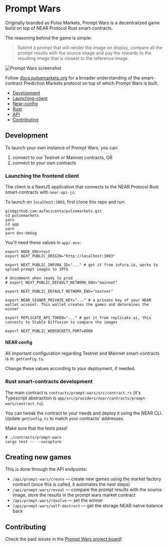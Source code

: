 # Prompt Wars

Originally branded as Pulse Markets, Prompt Wars is a decentralized game build on top of NEAR Protocol Rust smart-contracts.

The reasoning behind the game is simple:

> Submit a prompt that will render the image on display, compare all the prompt results with the source image and pay the rewards to the resulting image that is closest to the reference image.

![Prompt Wars screenshot](https://blockchainassetregistry.infura-ipfs.io/ipfs/bafybeidycxac3jfzxd6c66luugcfks2ghuo423ukphdwnet753wy7n7tam/Screenshot%202023-07-07%20at%2012.42.32.png)

Follow [docs.pulsemarkets.org](https://docs.pulsemarkets.org/pulse-markets/) for a broader understanding of the smart-contract Prediction Markets protocol on top of which Prompt Wars is built.

- [Development](#development)
- [Launching-client](#launching-client)
- [Near-config](#near-config)
- [Rust](#rust)
- [API](#api)
- [Contributing](#contributing)

<a name="development"/>

## Development

To launch your own instance of Prompt Wars, you can:

1. connect to our Testnet or Mainnet contracts, OR
2. connect to your own contracts

<a name="launching-client"/>

### Launching the frontend client

The client is a NextJS application that connects to the NEAR Protocol Rust smart-contracts with `near-api-js`.

To launch on `localhost:3003`, first clone this repo and run:

```
git@github.com:aufacicenta/pulsemarkets.git
cd pulsemarkets
yarn
cd app
yarn
yarn dev:debug
```

You'll need these values in `app/.env`:

```
export NODE_ENV=test
export NEXT_PUBLIC_ORIGIN="http://localhost:3003"

export NEXT_PUBLIC_INFURA_ID="..." # get it from infura.io, works to upload prompt images to IPFS

# Uncomment when ready to prod
# export NEXT_PUBLIC_DEFAULT_NETWORK_ENV="mainnet"

export NEXT_PUBLIC_DEFAULT_NETWORK_ENV="testnet"

export NEAR_SIGNER_PRIVATE_KEY="..." # a private key of your NEAR wallet account. This wallet creates the games and determines the winner

export REPLICATE_API_TOKEN="..." # get it from replicate.ai, this connects to Stable Diffusion to compare the images

export NEXT_PUBLIC_WEBSOCKETS_PORT=8000
```
<a name="near-config"/>

#### NEAR config

All important configuration regarding Testnet and Mainnet smart-contracts is in: `getConfig.ts`.

Change these values according to your deployment, if needed.

<a name="rust"/>

### Rust smart-contracts development

The main contract is `contracts/prompt-wars/src/contract.rs` (it's Typescript abstraction is `app/src/providers/near/contracts/prompt-wars/contract.ts`).

You can tweak the contract to your needs and deploy it using the NEAR CLI. Update `getConfig.ts` to match your contracts' addresses.

Make sure that the tests pass!

```
# ./contracts/prompt-wars
cargo test -- --nocapture
```

<a name="api"/>

## Creating new games

This is done through the API endpoints:

- `/api/prompt-wars/create` — create new games using the market factory contract (once this is called, it automates the next steps)
- `/api/prompt-wars/reveal` — compare the prompt results with the source image, store the results in the prompt wars market contract
- `/api/prompt-wars/resolve` — set the winner
- `/api/prompt-wars/self-destruct` — get the storage NEAR native balance back

<a name="contributing"/>

## Contributing

Check the paid issues in the [Prompt Wars project board](https://github.com/orgs/aufacicenta/projects/2)!